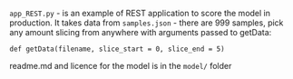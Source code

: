 `app_REST.py` - is an example of REST application to score the model in production. It takes data from `samples.json` - there are 999 samples,
pick any amount slicing from anywhere with arguments passed to getData:

`def getData(filename, slice_start = 0, slice_end = 5)`

readme.md and licence for the model is in the `model/` folder
